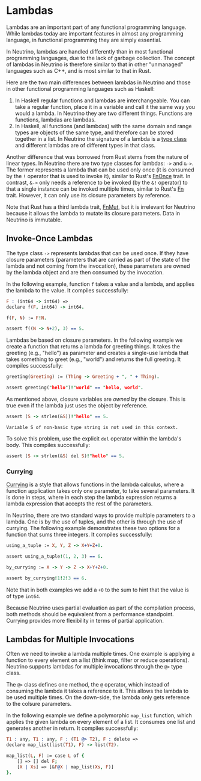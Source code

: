 # Lambdas

Lambdas are an important part of any functional programming language. While lambdas today are important features in almost any programming language, in functional programming they are simply essential.

In Neutrino, lambdas are handled differently than in most functional programming languages, due to the lack of garbage collection. The concept of lambdas in Neutrino is therefore similar to that in other "unmanaged" languages such as C++, and is most similar to that in Rust.

Here are the two main differences between lambdas in Neutrino and those in other functional programming languages such as Haskell:

1. In Haskell regular functions and lambdas are interchangeable. You can take a regular function, place it in a variable and call it the same way you would a lambda. In Neutrino they are two different things. Functions are functions, lambdas are lambdas.
2. In Haskell, all functions (and lambdas) with the same domain and range types are objects of the same type, and therefore can be stored together in a list. In Neutrino the signature of a lambda is a [type class](type-classes.md) and different lambdas are of different types in that class.

Another difference that was borrowed from Rust stems from the nature of linear types. In Neutrino there are two type classes for lambdas: `->` and `&->`. The former represents a lambda that can be used only once (it is consumed by the `!` operator that is used to invoke it), similar to Rust's [FnOnce](https://doc.rust-lang.org/std/ops/trait.FnOnce.html) trait. In contrast, `&->` only needs a reference to be invoked (by the `&!` operator) to that a single instance can be invoked multiple times, similar to Rust's [Fn](https://doc.rust-lang.org/std/ops/trait.Fn.html) trait. However, it can only use its closure parameters by reference.

Note that Rust has a third lambda trait, [FnMut](https://doc.rust-lang.org/std/ops/trait.FnMut.html), but it is irrelevant for Neutrino because it allows the lambda to mutate its closure parameters. Data in Neutrino is immutable.

## Invoke-Once Lambdas

The type class `->` represents lambdas that can be used once. If they have closure parameters (parameters that are carried as part of the state of the lambda and not coming from the invocation), these parameters are owned by the lambda object and are then consumed by the invocation.

In the following example, function `f` takes a value and a lambda, and applies the lambda to the value. It compiles successfully:

```prolog
F : (int64 -> int64) =>
declare f(F, int64) -> int64.

f(F, N) := F!N.

assert f((N -> N+2), 3) == 5.
```

Lambdas be based on closure parameters. In the following example we create a function that returns a lambda for greeting things. It takes the greeting (e.g., "hello") as parameter and creates a single-use lambda that takes something to greet (e.g., "world") and returns the full greeting. It compiles successfully:

```prolog
greeting(Greeting) := (Thing -> Greeting + ", " + Thing).

assert greeting("hello")!"world" == "hello, world".
```

As mentioned above, closure variables are _owned_ by the closure. This is true even if the lambda just uses the object by reference.

```prolog
assert (S -> strlen(&S))!"hello" == 5.
```

```error
Variable S of non-basic type string is not used in this context.
```

To solve this problem, use the explicit `del` operator within the lambda's body. This compiles successfully:

```prolog
assert (S -> strlen(&S) del S)!"hello" == 5.
```

### Currying

[Currying](https://en.wikipedia.org/wiki/Currying) is a style that allows functions in the lambda calculus, where a function application takes only one parameter, to take several parameters. It is done in steps, where in each step the lambda expression returns a lambda expression that accepts the rest of the parameters.

In Neutrino, there are two standard ways to provide multiple parameters to a lambda. One is by the use of tuples, and the other is through the use of currying. The following example demonstrates these two options for a function that sums three integers. It compiles successfully:

```prolog
using_a_tuple := X, Y, Z -> X+Y+Z+0.

assert using_a_tuple!(1, 2, 3) == 6.

by_currying := X -> Y -> Z -> X+Y+Z+0.

assert by_currying!1!2!3 == 6.
```

Note that in both examples we add a `+0` to the sum to hint that the value is of type `int64`.

Because Neutrino uses partial evaluation as part of the compilation process, both methods should be equivalent from a performance standpoint. Currying provides more flexibility in terms of partial application.

## Lambdas for Multiple Invocations

Often we need to invoke a lambda multiple times. One example is applying a function to every element on a list (think map, filter or reduce operations). Neutrino supports lambdas for multiple invocations through the `@>` type class.

The `@>` class defines one method, the `@` operator, which instead of consuming the lambda it takes a reference to it. This allows the lambda to be used multiple times. On the down-side, the lambda only gets reference to the colsure parameters.

In the following example we define a polymorphic `map_list` function, which applies the given lambda on every element of a list. It consumes one list and generates another in return. It compiles successfully:

```prolog
T1 : any, T1 : any, F : (T1 @> T2), F : delete =>
declare map_list(list(T1), F) -> list(T2).

map_list(L, F) := case L of {
    [] => [] del F;
    [X | Xs] => [&F@X | map_list(Xs, F)]
}.
```
